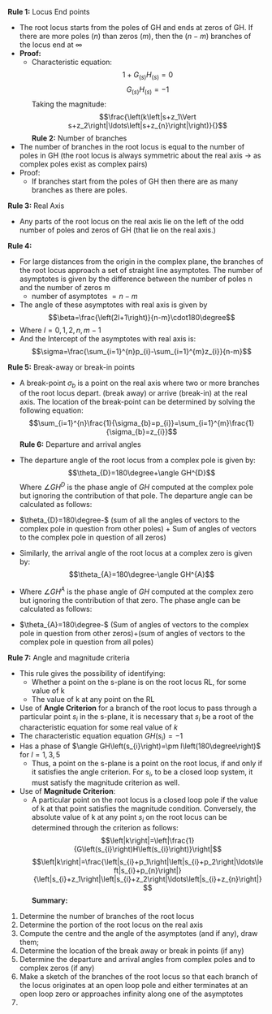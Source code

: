 **Rule 1:** Locus End points
- The root locus starts from the poles of GH and ends at zeros of GH. If there are more poles ($n$) than zeros ($m$), then the ($n-m$) branches of the locus end at $\infty$ 
- **Proof:** 
	- Characteristic equation:
$$1+G_{\left(s\right)}H_{\left(s\right)}=0$$
$$G_{\left(s\right)}H_{\left(s\right)}=-1$$
Taking the magnitude:
$$\frac{\left(k\left|s+z_1\Vert s+z_2\right|\ldots\left|s+z_{n}\right|\right)}{}$$
**Rule 2:** Number of branches
- The number of branches in the root locus is equal to the number of poles in GH (the root locus is always symmetric about the real axis -> as complex poles exist as complex pairs)
- Proof:
	- If branches start from the poles of GH then there are as many branches as there are poles.

**Rule 3:** Real Axis 
- Any parts of the root locus on the real axis lie on the left of the odd number of poles and zeros of GH (that lie on the real axis.)  

**Rule 4:**
- For large distances from the origin in the complex plane, the branches of the root locus approach a set of straight line asymptotes. The number of asymptotes is given by the difference between the number of poles n and the number of zeros m
	- number of asymptotes $=n-m$
- The angle of these asymptotes with real axis is given by $$\beta=\frac{\left(2l+1\right)}{n-m}\cdot180\degree$$
- Where $l=0,1,2,n,m-1$
- And the Intercept of the asymptotes with real axis is:
$$\sigma=\frac{\sum_{i=1}^{n}p_{i}-\sum_{i=1}^{m}z_{i}}{n-m}$$

**Rule 5:** Break-away or break-in points
- A break-point $\sigma_{b}$ is a point on the real axis where two or more branches of the root locus depart. (break away) or arrive (break-in) at the real axis. The location of the break-point can be determined by solving the following equation:
$$\sum_{i=1}^{n}\frac{1}{\sigma_{b}=p_{i}}=\sum_{i=1}^{m}\frac{1}{\sigma_{b}=z_{i}}$$
**Rule 6:** Departure and arrival angles
- The departure angle of the root locus from a complex pole is given by:
$$\theta_{D}=180\degree+\angle GH^{D}$$
Where $\angle GH^{D}$ is the phase angle of $GH$ computed at the complex pole but ignoring the contribution of that pole. The departure angle can be calculated as follows:

- $\theta_{D}=180\degree-$ (sum of all the angles of vectors to the complex pole in question from other poles) + Sum of angles of vectors to the complex pole in question of all zeros)

- Similarly, the arrival angle of the root locus at a complex zero is given by:
$$\theta_{A}=180\degree-\angle GH^{A}$$
- Where $\angle GH^{A}$ is the phase angle of $GH$ computed at the complex zero but ignoring the contribution of that zero. The phase angle can be calculated as follows:
- $\theta_{A}=180\degree-$ (Sum of angles of vectors to the complex pole in question from other zeros)+(sum of angles of vectors to the complex pole in question from all poles)

**Rule 7:** Angle and magnitude criteria
- This rule gives the possibility of identifying:
	- Whether a point on the s-plane is on the root locus RL, for some value of k
	- The value of k at any point on the RL
- Use of **Angle Criterion** for a branch of the root locus to pass through a particular point $s_i$ in the s-plane, it is necessary that $s_i$ be a root of the characteristic equation for some real value of $k$ 
- The characteristic equation equation $GH\left(s_{i}\right)=-1$ 
- Has a phase of $\angle GH\left(s_{i}\right)=\pm l\left(180\degree\right)$ for $l=1,3,5$ 
	- Thus, a point on the s-plane is a point on the root locus, if and only if it satisfies the angle criterion. For $s_i$, to be a closed loop system, it must satisfy the magnitude criterion as well.
- Use of **Magnitude Criterion**:
	- A particular point on the root locus is a closed loop pole if the value of k at that point satisfies the magnitude condition. Conversely, the absolute value of k at any point $s_i$ on the root locus can be determined through the criterion as follows:
$$\left|k\right|=\left|\frac{1}{G\left(s_{i}\right)H\left(s_{i}\right)}\right|$$
$$\left|k\right|=\frac{\left|s_{i}+p_1\right|\left|s_{i}+p_2\right|\ldots\left|s_{i}+p_{n}\right|}{\left|s_{i}+z_1\right|\left|s_{i}+z_2\right|\ldots\left|s_{i}+z_{n}\right|}$$
**Summary:**
1. Determine the number of branches of the root locus
2. Determine the portion of the root locus on the real axis
3. Compute the centre and the angle of the asymptotes (and if any), draw them;
4. Determine the location of the break away or break in points (if any)
5. Determine the departure and arrival angles from complex poles and to complex zeros (if any)
6. Make a sketch of the branches of the root locus so that each branch of the locus originates at an open loop pole and either terminates at an open loop zero or approaches infinity along one of the asymptotes 
7. 
